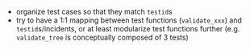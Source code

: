 - organize test cases so that they match `testid`s
- try to have a 1:1 mapping between test functions (`validate_xxx`) and `testid`s/incidents, or at least modularize test functions further (e.g. `validate_tree` is conceptually composed of 3 tests)